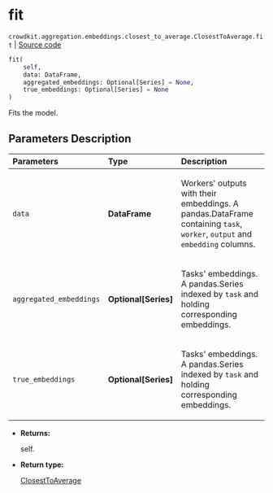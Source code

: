 # fit
`crowdkit.aggregation.embeddings.closest_to_average.ClosestToAverage.fit` | [Source code](https://github.com/Toloka/crowd-kit/blob/v1.1.0.rc2/crowdkit/aggregation/embeddings/closest_to_average.py#L39)

```python
fit(
    self,
    data: DataFrame,
    aggregated_embeddings: Optional[Series] = None,
    true_embeddings: Optional[Series] = None
)
```

Fits the model.

## Parameters Description

| Parameters | Type | Description |
| :----------| :----| :-----------|
`data`|**DataFrame**|<p>Workers&#x27; outputs with their embeddings. A pandas.DataFrame containing `task`, `worker`, `output` and `embedding` columns.</p>
`aggregated_embeddings`|**Optional\[Series\]**|<p>Tasks&#x27; embeddings. A pandas.Series indexed by `task` and holding corresponding embeddings.</p>
`true_embeddings`|**Optional\[Series\]**|<p>Tasks&#x27; embeddings. A pandas.Series indexed by `task` and holding corresponding embeddings.</p>

* **Returns:**

  self.

* **Return type:**

  [ClosestToAverage](crowdkit.aggregation.embeddings.closest_to_average.ClosestToAverage.md)
